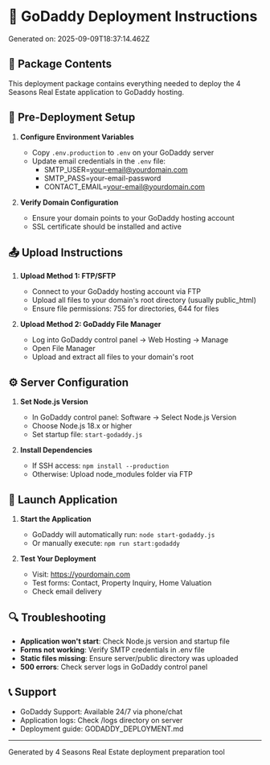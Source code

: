 # 🚀 GoDaddy Deployment Instructions

Generated on: 2025-09-09T18:37:14.462Z

## 📁 Package Contents

This deployment package contains everything needed to deploy the 4 Seasons Real Estate application to GoDaddy hosting.

## 🔧 Pre-Deployment Setup

1. **Configure Environment Variables**
   - Copy `.env.production` to `.env` on your GoDaddy server
   - Update email credentials in the `.env` file:
     - SMTP_USER=your-email@yourdomain.com
     - SMTP_PASS=your-email-password
     - CONTACT_EMAIL=your-email@yourdomain.com

2. **Verify Domain Configuration**
   - Ensure your domain points to your GoDaddy hosting account
   - SSL certificate should be installed and active

## 📤 Upload Instructions

1. **Upload Method 1: FTP/SFTP**
   - Connect to your GoDaddy hosting account via FTP
   - Upload all files to your domain's root directory (usually public_html)
   - Ensure file permissions: 755 for directories, 644 for files

2. **Upload Method 2: GoDaddy File Manager**
   - Log into GoDaddy control panel → Web Hosting → Manage
   - Open File Manager
   - Upload and extract all files to your domain's root

## ⚙️ Server Configuration

1. **Set Node.js Version**
   - In GoDaddy control panel: Software → Select Node.js Version
   - Choose Node.js 18.x or higher
   - Set startup file: `start-godaddy.js`

2. **Install Dependencies**
   - If SSH access: `npm install --production`
   - Otherwise: Upload node_modules folder via FTP

## 🚀 Launch Application

1. **Start the Application**
   - GoDaddy will automatically run: `node start-godaddy.js`
   - Or manually execute: `npm run start:godaddy`

2. **Test Your Deployment**
   - Visit: https://yourdomain.com
   - Test forms: Contact, Property Inquiry, Home Valuation
   - Check email delivery

## 🔍 Troubleshooting

- **Application won't start**: Check Node.js version and startup file
- **Forms not working**: Verify SMTP credentials in .env file  
- **Static files missing**: Ensure server/public directory was uploaded
- **500 errors**: Check server logs in GoDaddy control panel

## 📞 Support

- GoDaddy Support: Available 24/7 via phone/chat
- Application logs: Check /logs directory on server
- Deployment guide: GODADDY_DEPLOYMENT.md

---
Generated by 4 Seasons Real Estate deployment preparation tool
